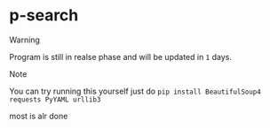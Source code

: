 # p-search

> [!Warning]
> Program is still in realse phase and will be updated in `1` days.

> [!Note]
> You can try running this yourself just do
> `pip install BeautifulSoup4 requests PyYAML urllib3` 

most is alr done
